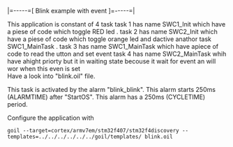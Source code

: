 |=-----=[ Blink example with event  ]=-----=|

This application is  constant of 4 task 
task 1 has name SWC1_Init which have a piese of code which toggle RED led   .
task 2 has name SWC2_Init which have a piese of code which toggle orange led and dactive anathor task SWC1_MainTask   .
task 3 has name SWC1_MainTask which have apiece of code to read the utton and set event 
task 4 has name SWC2_MainTask whih have ahight priorty but it in waiting state becouse it wait for event an will wor when this even is set  
Have a look into "blink.oil" file.





This task is activated by the alarm "blink_blink".
This alarm starts 250ms (ALARMTIME) after "StartOS".
This alarm has a 250ms (CYCLETIME) period.

Configure the application with

`
goil --target=cortex/armv7em/stm32f407/stm32f4discovery --templates=../../../../../../goil/templates/ blink.oil
`
